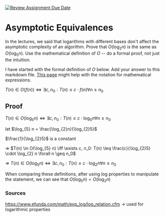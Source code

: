[![Review Assignment Due Date](https://classroom.github.com/assets/deadline-readme-button-24ddc0f5d75046c5622901739e7c5dd533143b0c8e959d652212380cedb1ea36.svg)](https://classroom.github.com/a/fbkbKZ5N)
# Asymptotic Equivalences

In the lectures, we said that logarithms with different bases don't affect the
asymptotic complexity of an algorithm. Prove that $O(\log_{2} n)$ is the same as
$O(\log_{5} n)$. Use the mathematical definition of $O$ -- do a formal proof,
not just the intuition.

I have started with the formal definition of $O$ below. Add your answer to this
markdown file. [This
page](https://docs.github.com/en/get-started/writing-on-github/working-with-advanced-formatting/writing-mathematical-expressions)
might help with the notation for mathematical expressions.

$T(n) \in O(f(n)) \iff \exists c, n_0: T(n) \leq c \cdot f(n) \forall n \geq n_0$



## Proof

$T(n) \in O(\log_{5} n) \iff \exists c, n_0: T(n) \leq c \cdot \log_{5} n \forall n \geq n_0$

let $\log_{5} n = \frac{\log_{2}n}{\log_{2}5}$

$\frac{1}{\log_{2}5}$ is a constant

=> $T(n) \in O(\log_{5} n) \iff \exists c, n_0: T(n) \leq \frac{c}{\log_{2}5} \cdot \log_{2} n \forall n \geq n_0$

=> $T(n) \in O(\log_{5} n) \iff \exists c, n_0: T(n) \leq c \cdot \log_{2} n \forall n \geq n_0$

When comparing these definitions, after using log properties to manipulate the statement, we can see that $O(\log_{5} n) = O(\log_{2} n)$








### Sources

https://www.efunda.com/math/exp_log/log_relation.cfm -> used for logarithmic properties






